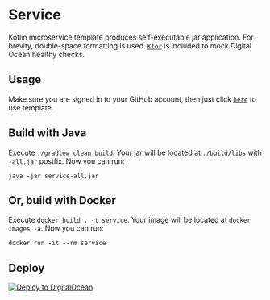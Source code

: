 # Service

Kotlin microservice template produces self-executable jar application. For brevity, double-space
formatting is used. [`Ktor`](https://ktor.io/) is included to mock Digital Ocean healthy checks.

## Usage

Make sure you are signed in to your GitHub account, then just
click [`here`](https://github.com/demidko/service/generate) to use template.

## Build with Java

Execute `./gradlew clean build`. Your jar will be located at `./build/libs` with `-all.jar` postfix.
Now you can run:

```shell
java -jar service-all.jar
```

## Or, build with Docker

Execute `docker build . -t service`. Your image will be located at `docker images -a`. Now you can
run:

```shell
docker run -it --rm service
```

## Deploy

[![Deploy to DigitalOcean](https://www.deploytodo.com/do-btn-blue-ghost.svg)](https://cloud.digitalocean.com/apps/new?repo=https://github.com/YOUR/REPO/tree/main)
